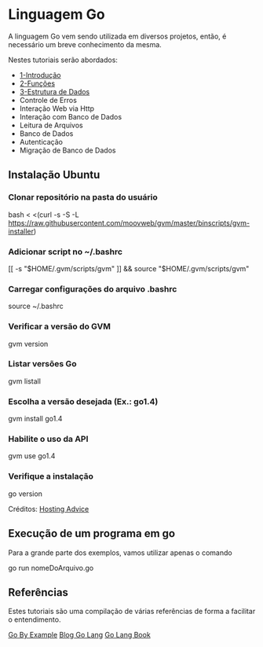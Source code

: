# Linguagem Go

A linguagem Go vem sendo utilizada em diversos projetos, então, é necessário um breve conhecimento da mesma.

Nestes tutoriais serão abordados:
- [1-Introdução](https://github.com/diego91964/tutorials/tree/master/go/1-introducao)
- [2-Funções](https://github.com/diego91964/tutorials/tree/master/go/2-funcoes)
- [3-Estrutura de Dados](https://github.com/diego91964/tutorials/tree/master/go/3-estrutura_de_dados)
- Controle de Erros
- Interação Web via Http
- Interação com Banco de Dados
- Leitura de Arquivos
- Banco de Dados
- Autenticação
- Migração de Banco de Dados


## Instalação Ubuntu

### Clonar repositório na pasta do usuário

bash < <(curl -s -S -L https://raw.githubusercontent.com/moovweb/gvm/master/binscripts/gvm-installer)

### Adicionar script no ~/.bashrc

[[ -s "$HOME/.gvm/scripts/gvm" ]] && source "$HOME/.gvm/scripts/gvm"

### Carregar configurações do arquivo .bashrc

source ~/.bashrc

### Verificar a versão do GVM

gvm version

### Listar versões Go

gvm listall

### Escolha a versão desejada (Ex.: go1.4)

gvm install go1.4

### Habilite o uso da API

gvm use go1.4

### Verifique a instalação 

go version

Créditos: [Hosting Advice](http://www.hostingadvice.com/how-to/install-golang-on-ubuntu/)

## Execução de um programa em go

Para a grande parte dos exemplos, vamos utilizar apenas o comando

go run nomeDoArquivo.go

## Referências

Estes tutoriais são uma compilação de várias referências de forma a facilitar o entendimento.

[Go By Example](https://gobyexample.com)
[Blog Go Lang](http://blog.golang.org)
[Go Lang Book](https://www.golang-book.com)